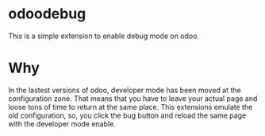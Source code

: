 # odoodebug

This is a simple extension to enable debug mode on odoo.

# Why
In the lastest versions of odoo, developer mode has been moved at the configuration zone. That means that you have to leave your actual page and loose tons of time to return at the same place.
This extensions emulate the old configuration, so, you click the bug button and reload the same page with the developer mode enable.